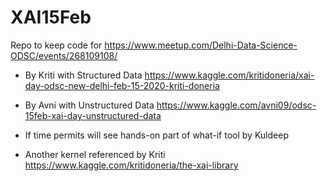 # XAI15Feb
Repo to keep code for https://www.meetup.com/Delhi-Data-Science-ODSC/events/268109108/

- By Kriti with Structured Data https://www.kaggle.com/kritidoneria/xai-day-odsc-new-delhi-feb-15-2020-kriti-doneria 

- By Avni with Unstructured Data https://www.kaggle.com/avni09/odsc-15feb-xai-day-unstructured-data

- If time permits will see hands-on part of what-if tool by Kuldeep

- Another kernel referenced by Kriti https://www.kaggle.com/kritidoneria/the-xai-library
